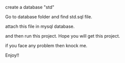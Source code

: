create a database "std"

Go to database folder and find std.sql file.

attach this file in mysql database.

and then run this project. Hope you will get this project. 

if you face any problem then knock me.

Enjoy!!
